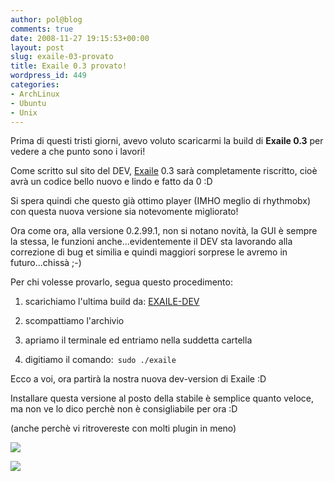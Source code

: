 ```yaml
---
author: pol@blog
comments: true
date: 2008-11-27 19:15:53+00:00
layout: post
slug: exaile-03-provato
title: Exaile 0.3 provato!
wordpress_id: 449
categories:
- ArchLinux
- Ubuntu
- Unix
---
```


Prima di questi tristi giorni, avevo voluto scaricarmi la build di **Exaile 0.3** per vedere a che punto sono i lavori!

Come scritto sul sito del DEV, [Exaile](www.exaile.org) 0.3 sarà completamente riscritto, cioè avrà un codice bello nuovo e lindo e fatto da 0 :D

Si spera quindi che questo già ottimo player (IMHO meglio di rhythmobx) con questa nuova versione sia notevomente migliorato!

Ora come ora, alla versione 0.2.99.1, non si notano novità, la GUI è sempre la stessa, le funzioni anche...evidentemente il DEV sta lavorando alla correzione di bug et similia e quindi maggiori sorprese le avremo in futuro...chissà ;-)

Per chi volesse provarlo, segua questo procedimento:



	
  1. scarichiamo l'ultima build da: [EXAILE-DEV](http://www.exaile.org/files/weekly)

	
  2. scompattiamo l'archivio

	
  3. apriamo il terminale ed entriamo nella suddetta cartella

	
  4. digitiamo il comando:` sudo ./exaile`


Ecco a voi, ora partirà la nostra nuova dev-version di Exaile :D

Installare questa versione al posto della stabile è semplice quanto veloce, ma non ve lo dico perchè non è consigliabile per ora :D

(anche perchè vi ritrovereste con molti plugin in meno)


[![](http://www.allfreeportal.com/imghost/thumbs/350675exaile.png)](http://www.allfreeportal.com/imghost/viewer.php?id=350675exaile.png)




[![](http://www.allfreeportal.com/imghost/thumbs/710110exaile2.png)](http://www.allfreeportal.com/imghost/viewer.php?id=710110exaile2.png)
